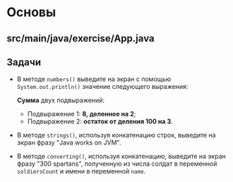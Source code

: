 # Основы

## src/main/java/exercise/App.java

## Задачи

* В методе `numbers()` выведите на экран с помощью `System.out.println()` значение следующего выражения:

  **Сумма** двух подвыражений:

  * Подвыражение 1: **8, деленное на 2**;
  * Подвыражение 2: **остаток от деления 100 на 3**.

* В методе `strings()`, используя конкатенацию строк, выведите на экран фразу "Java works on JVM".

* В методе `converting()`, используя конкатенацию, выведите на экран фразу "300 spartans", полученную из числа солдат в переменной `soldiersCount` и имени в переменной `name`.
